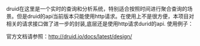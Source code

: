 druid在这里是一个实时的查询和分析系统，特别适合按照时间进行聚合查询的场景。但是druid的api当前版本只能使用http请求。在使用上不是很方便，本项目对相关的请求接口做了进一步的封装,底层还是使用http请求durid的api.
使用例子：

官方文档请参照：http://druid.io/docs/latest/design/
